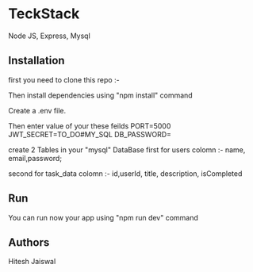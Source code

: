 # TeckStack

Node JS, Express, Mysql

## Installation

first you need to clone this repo :-

Then install dependencies using "npm install" command

Create a .env file.

Then enter value of your these feilds
PORT=5000
JWT_SECRET=TO_DO#MY_SQL
DB_PASSWORD=

create 2 Tables in your "mysql" DataBase
first for users
colomn :- name, email,password;

second for task_data
colomn :- id,userId, title, description, isCompleted

## Run

You can run now your app using "npm run dev" command

## Authors

Hitesh Jaiswal
